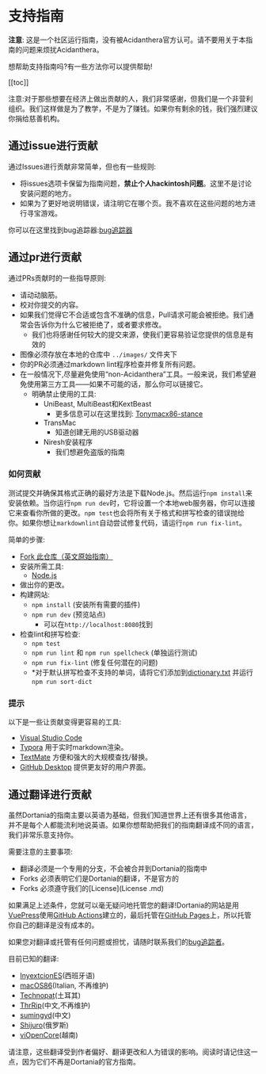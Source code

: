 # 支持指南

**注意**: 这是一个社区运行指南，没有被Acidanthera官方认可。请不要用关于本指南的问题来烦扰Acidanthera。

想帮助支持指南吗?有一些方法你可以提供帮助!

[[toc]]

注意:对于那些想要在经济上做出贡献的人，我们非常感谢，但我们是一个非营利组织。我们这样做是为了教学，不是为了赚钱。如果你有剩余的钱，我们强烈建议你捐给慈善机构。

## 通过issue进行贡献

 通过Issues进行贡献非常简单，但也有一些规则:

* 将issues选项卡保留为指南问题，**禁止个人hackintosh问题**。这里不是讨论安装问题的地方。
* 如果为了更好地说明错误，请注明它在哪个页。我不喜欢在这些问题的地方进行寻宝游戏。

你可以在这里找到bug追踪器:[bug追踪器](https://github.com/dortania/bugtracker)

## 通过pr进行贡献

通过PRs贡献时的一些指导原则:

* 请动动脑筋。
* 校对你提交的内容。
* 如果我们觉得它不合适或包含不准确的信息，Pull请求可能会被拒绝。我们通常会告诉你为什么它被拒绝了，或者要求修改。
  * 我们也将感谢任何较大的提交来源，使我们更容易验证您提供的信息是有效的
* 图像必须存放在本地的仓库中 `../images/` 文件夹下
* 你的PR必须通过markdown lint程序检查并修复所有问题。
* 在一般情况下,尽量避免使用“non-Acidanthera”工具。一般来说，我们希望避免使用第三方工具——如果不可能的话，那么你可以链接它。
  * 明确禁止使用的工具:
    * UniBeast, MultiBeast和KextBeast
      * 更多信息可以在这里找到: [Tonymacx86-stance](https://github.com/khronokernel/Tonymcx86-stance)
    * TransMac
      * 知道创建无用的USB驱动器
    * Niresh安装程序
      * 我们想避免盗版的指南

### 如何贡献

测试提交并确保其格式正确的最好方法是下载Node.js。然后运行`npm install`来安装依赖。当你运行`npm run dev`时，它将设置一个本地web服务器，你可以连接它来查看你所做的更改。`npm test`也会将所有关于格式和拼写检查的错误抛给你。如果你想让`markdownlint`自动尝试修复代码，请运行`npm run fix-lint`。

简单的步骤:

* [Fork 此仓库（英文原始指南）](https://github.com/dortania/OpenCore-Install-Guide/fork/)
* 安装所需工具:
  * [Node.js](https://nodejs.org/)
* 做出你的更改。
* 构建网站:
  * `npm install` (安装所有需要的插件)
  * `npm run dev` (预览站点)
    * 可以在`http://localhost:8080`找到
* 检查lint和拼写检查:
  * `npm test`
  * `npm run lint` 和 `npm run spellcheck` (单独运行测试)
  * `npm run fix-lint` (修复任何潜在的问题)
  * *对于默认拼写检查不支持的单词，请将它们添加到[dictionary.txt](./dictionary/dictionary.txt) 并运行 `npm run sort-dict`

### 提示

以下是一些让贡献变得更容易的工具:

* [Visual Studio Code](https://code.visualstudio.com)
* [Typora](https://typora.io) 用于实时markdown渲染。
* [TextMate](https://macromates.com) 方便和强大的大规模查找/替换。
* [GitHub Desktop](https://desktop.github.com) 提供更友好的用户界面。

## 通过翻译进行贡献

虽然Dortania的指南主要以英语为基础，但我们知道世界上还有很多其他语言，并不是每个人都能流利地说英语。如果你想帮助把我们的指南翻译成不同的语言，我们非常乐意支持你。

需要注意的主要事项:

* 翻译必须是一个专用的分支，不会被合并到Dortania的指南中
* Forks 必须表明它们是Dortania的翻译，不是官方的
* Forks 必须遵守我们的[License](License .md)

如果满足上述条件，您就可以毫无疑问地托管您的翻译!Dortania的网站是用[VuePress](https://vuepress.vuejs.org)使用[GitHub Actions](https://github.com/features/actions)建立的，最后托管在[GitHub Pages](https://pages.github.com)上，所以托管你自己的翻译是没有成本的。

如果您对翻译或托管有任何问题或担忧，请随时联系我们的[bug追踪者](https://github.com/dortania/bugtracker)。

目前已知的翻译:

* [InyextcionES](https://github.com/InyextcionES/OpenCore-Install-Guide)(西班牙语)
* [macOS86](https://macos86.gitbook.io/guida-opencore/)(Italian, 不再维护)
* [Technopat](https://www.technopat.net/sosyal/konu/opencore-ile-macos-kurulum-rehberi.963661/)(土耳其)
* [ThrRip](https://github.com/ThrRip/OpenCore-Install-Guide)(中文,不再维护)
* [sumingyd](https://github.com/sumingyd/OpenCore-Install-Guide)(中文)
* [Shijuro](https://github.com/shijuro/OpenCore-Install-Guide)(俄罗斯)
* [viOpenCore](https://github.com/viOpenCore/OpenCore-Install-Guide)(越南)

请注意，这些翻译受到作者偏好、翻译更改和人为错误的影响。阅读时请记住这一点，因为它们不再是Dortania的官方指南。
